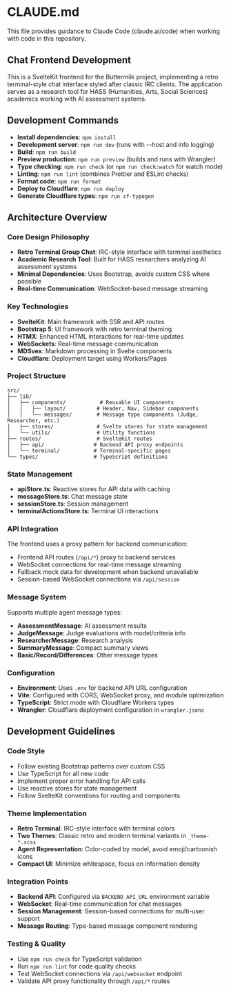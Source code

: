# CLAUDE.md

This file provides guidance to Claude Code (claude.ai/code) when working with code in this repository.

## Chat Frontend Development

This is a SvelteKit frontend for the Buttermilk project, implementing a retro terminal-style chat interface styled after classic IRC clients. The application serves as a research tool for HASS (Humanities, Arts, Social Sciences) academics working with AI assessment systems.

## Development Commands

- **Install dependencies**: `npm install`
- **Development server**: `npm run dev` (runs with --host and info logging)
- **Build**: `npm run build`
- **Preview production**: `npm run preview` (builds and runs with Wrangler)
- **Type checking**: `npm run check` (or `npm run check:watch` for watch mode)
- **Linting**: `npm run lint` (combines Prettier and ESLint checks)
- **Format code**: `npm run format`
- **Deploy to Cloudflare**: `npm run deploy`
- **Generate Cloudflare types**: `npm run cf-typegen`

## Architecture Overview

### Core Design Philosophy
- **Retro Terminal Group Chat**: IRC-style interface with terminal aesthetics
- **Academic Research Tool**: Built for HASS researchers analyzing AI assessment systems
- **Minimal Dependencies**: Uses Bootstrap, avoids custom CSS where possible
- **Real-time Communication**: WebSocket-based message streaming

### Key Technologies
- **SvelteKit**: Main framework with SSR and API routes
- **Bootstrap 5**: UI framework with retro terminal theming
- **HTMX**: Enhanced HTML interactions for real-time updates
- **WebSockets**: Real-time message communication
- **MDSvex**: Markdown processing in Svelte components
- **Cloudflare**: Deployment target using Workers/Pages

### Project Structure
```
src/
├── lib/
│   ├── components/           # Reusable UI components
│   │   ├── layout/          # Header, Nav, Sidebar components
│   │   └── messages/        # Message type components (Judge, Researcher, etc.)
│   ├── stores/              # Svelte stores for state management
│   └── utils/               # Utility functions
├── routes/                  # SvelteKit routes
│   ├── api/                # Backend API proxy endpoints
│   └── terminal/           # Terminal-specific pages
└── types/                  # TypeScript definitions
```

### State Management
- **apiStore.ts**: Reactive stores for API data with caching
- **messageStore.ts**: Chat message state
- **sessionStore.ts**: Session management
- **terminalActionsStore.ts**: Terminal UI interactions

### API Integration
The frontend uses a proxy pattern for backend communication:
- Frontend API routes (`/api/*`) proxy to backend services
- WebSocket connections for real-time message streaming
- Fallback mock data for development when backend unavailable
- Session-based WebSocket connections via `/api/session`

### Message System
Supports multiple agent message types:
- **AssessmentMessage**: AI assessment results
- **JudgeMessage**: Judge evaluations with model/criteria info
- **ResearcherMessage**: Research analysis
- **SummaryMessage**: Compact summary views
- **Basic/Record/Differences**: Other message types

### Configuration
- **Environment**: Uses `.env` for backend API URL configuration
- **Vite**: Configured with CORS, WebSocket proxy, and module optimization
- **TypeScript**: Strict mode with Cloudflare Workers types
- **Wrangler**: Cloudflare deployment configuration in `wrangler.jsonc`

## Development Guidelines

### Code Style
- Follow existing Bootstrap patterns over custom CSS
- Use TypeScript for all new code
- Implement proper error handling for API calls
- Use reactive stores for state management
- Follow SvelteKit conventions for routing and components

### Theme Implementation
- **Retro Terminal**: IRC-style interface with terminal colors
- **Two Themes**: Classic retro and modern terminal variants in `_theme-*.scss`
- **Agent Representation**: Color-coded by model, avoid emoji/cartoonish icons
- **Compact UI**: Minimize whitespace, focus on information density

### Integration Points
- **Backend API**: Configured via `BACKEND_API_URL` environment variable
- **WebSocket**: Real-time communication for chat messages
- **Session Management**: Session-based connections for multi-user support
- **Message Routing**: Type-based message component rendering

### Testing & Quality
- Use `npm run check` for TypeScript validation
- Run `npm run lint` for code quality checks
- Test WebSocket connections via `/api/websocket` endpoint
- Validate API proxy functionality through `/api/*` routes